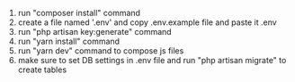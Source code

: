 1) run "composer install" command
2) create a file named '.env' and copy .env.example file and paste it .env
3) run "php artisan key:generate" command
4) run "yarn install" command
5) run "yarn dev" command to compose js files
6) make sure to set DB settings in .env file and run "php artisan migrate" to create tables

